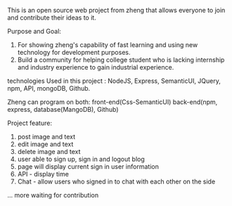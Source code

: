 This is an open source  web  project  from zheng that allows everyone to join and contribute their ideas to it. 

Purpose and Goal: 
1. For showing zheng's capability of fast learning  and using new  technology for development purposes.  
2. Build a community for helping college student who is lacking internship and industry experience to gain industrial experience. 

technologies Used in this project : 
NodeJS, Express,  SemanticUI, JQuery, npm, API, mongoDB, Github. 

Zheng can program on both:
front-end(Css-SemanticUI)
back-end(npm, express, database(MangoDB), Github)

Project feature: 
1. post image and text
2. edit image and text
3. delete image and text
4. user able to sign up, sign in and logout blog
5. page will display current sign in user information
6. API - display time 
7. Chat - allow users who signed in to chat with each other on the side

...
more waiting for contribution
